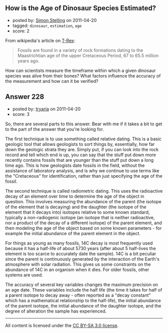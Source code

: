 ## How is the Age of Dinosaur Species Estimated?

- posted by: [Simon Stelling](https://stackexchange.com/users/-1/143-simon-stelling) on 2011-04-20
- tagged: `dinosaur`, `estimation`, `age`
- score: 2

From wikipedia's article on [T-Rex][1]:

> Fossils are found in a variety of rock formations dating to the Maastrichtian age 
> of the upper Cretaceous Period, 67 to 65.5 million years ago.

How can scientists measure the timeframe within which a given dinosaur species was alive from their bones? What factors influence the accuracy of the measurement and how can it be verified?

  [1]: http://en.wikipedia.org/wiki/T-Rex


## Answer 228

- posted by: [tryaria](https://stackexchange.com/users/-1/142-tryaria) on 2011-04-20
- score: 3

So, there are several parts to this answer. Bear with me if it takes a bit to get to the part of the answer that you're looking for.

The first technique is to use something called relative dating. This is a basic geologic tool that allows geologists to sort things by, essentially, how far down the geologic strata they are. Simply put, if you can look into the rock record and tell which end is up, you can say that the stuff put down more recently contains fossils that are younger than the stuff put down a long time ago. This is how geologists date fossils in the field, without the assistance of laboratory analysis, and is why we continue to use terms like the "Cretaceous" for identification, rather than just specifying the age of the fossil.

The second technique is called radiometric dating. This uses the radioactive decay of an element over time to determine the age of the object in question. This involves measuring the abundance of the parent (the isotope of the element that is decaying) and the daughter (the isotope of the element that it decays into) isotopes relative to some known standard, typically a non-radiogenic isotope (an isotope that is neither radioactive, nor a product of the decay of a different isotope) of the parent element, and then modeling the age of the object based on some known parameters - for example the initial abundance of the parent element in the object.

For things as young as many fossils, 14C decay is most frequently used because it has a half-life of about 5730 years (after about 5 half-lives the element is too scarce to accurately date the sample). 14C is a bit peculiar since the parent is continuously generated by the interaction of the Earth's atmosphere with solar radiation. This gives us some constraints on the abundance of 14C in an organism when it dies. For older fossils, other systems are used.

The accuracy of several key variables changes the maximum precision on an age date. These variables include the half life (the time it takes for half of a parent isotope to decay away - often reported as a "decay constant" which has a mathematical relationship to the half-life), the initial abundance of the parent isotope, the initial abundance of the daughter isotope, and the degree of alteration the sample has experienced.



---

All content is licensed under the [CC BY-SA 3.0 license](https://creativecommons.org/licenses/by-sa/3.0/).
